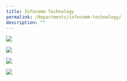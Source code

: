 ```yaml
---
title: Infocomm Technology
permalink: /departments/infocomm-technology/
description: ""
---
```

![](/images/ict-1%20.jpg)

![](/images/ict_2%20.jpg)

![](/images/ict_3%20.jpg)

![](/images/ict_4%20.jpg)